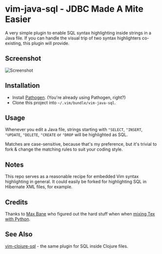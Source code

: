 # vim-java-sql - JDBC Made A Mite Easier

A very simple plugin to enable SQL syntax highlighting inside strings in a
Java file. If you can handle the visual trip of two syntax highlighters
co-existing, this plugin will provide.

## Screenshot

![Screenshot](https://raw.github.com/krisajenkins/vim-java-sql/master/vim-java-sql-screenshot.png)

## Installation

* Install [Pathogen][pathogen]. (You're already using Pathogen, right?)
* Clone this project into `~/.vim/bundle/vim-java-sql`.

## Usage

Whenever you edit a Java file, strings starting with `"SELECT`, `"INSERT`,
`"UPDATE`, `"DELETE`, `"CREATE` or `"DROP` will be highlighted as SQL.

Matches are case-sensitive, because that's my preference, but it's trivial to
fork & change the matching rules to suit your coding style.

## Notes

This repo serves as a reasonable recipe for embedded Vim syntax highlighting in
general. It could easily be forked for highlighting SQL in Hibernate XML files,
for example.

## Credits

Thanks to [Max Bane][maxbane] who figured out the hard stuff when when [mixing Tex with Python][tex_python_stackoverflow].

## See Also

[vim-clojure-sql][vim-clojure-sql] - the same plugin for SQL inside Clojure files.

[pathogen]: https://github.com/tpope/vim-pathogen/
[maxbane]: http://clml.uchicago.edu/~max/
[tex_python_stackoverflow]: http://stackoverflow.com/questions/5176972/trouble-using-vims-syn-include-and-syn-region-to-embed-syntax-highlighting
[vim-clojure-sql]: https://github.com/krisajenkins/vim-clojure-sql
